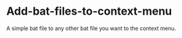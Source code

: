 # Add-bat-files-to-context-menu
A simple bat file to any other bat file you want to the context menu.
